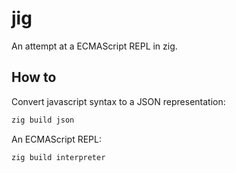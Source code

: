 # jig

An attempt at a ECMAScript REPL in zig.

## How to

Convert javascript syntax to a JSON representation:
```bash
zig build json
```

An ECMAScript REPL:
```bash
zig build interpreter
```
